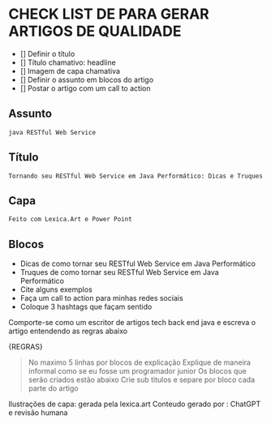 # CHECK LIST DE PARA GERAR ARTIGOS DE QUALIDADE
- [] Definir o título
- [] Título chamativo: headline
- [] Imagem de capa chamativa
- [] Definir o assunto em blocos do artigo
- [] Postar o artigo com um call to action

## Assunto
    java RESTful Web Service

## Título
    Tornando seu RESTful Web Service em Java Performático: Dicas e Truques

## Capa
    Feito com Lexica.Art e Power Point

## Blocos

- Dicas de como tornar seu RESTful Web Service em Java Performático
- Truques de como tornar seu RESTful Web Service em Java Performático
- Cite alguns exemplos
- Faça um call to action para minhas redes sociais
- Coloque 3 hashtags que façam sentido

Comporte-se como um escritor de artigos tech back end java e escreva o artigo entendendo as regras abaixo

{REGRAS}

> No maximo 5 linhas por blocos de explicação
> Explique de maneira informal como se eu fosse um programador junior 
> Os blocos que serão criados estão abaixo
> Crie sub titulos e separe por bloco cada parte do artigo

Ilustrações de capa: gerada pela lexica.art
Conteudo gerado por : ChatGPT e revisão humana